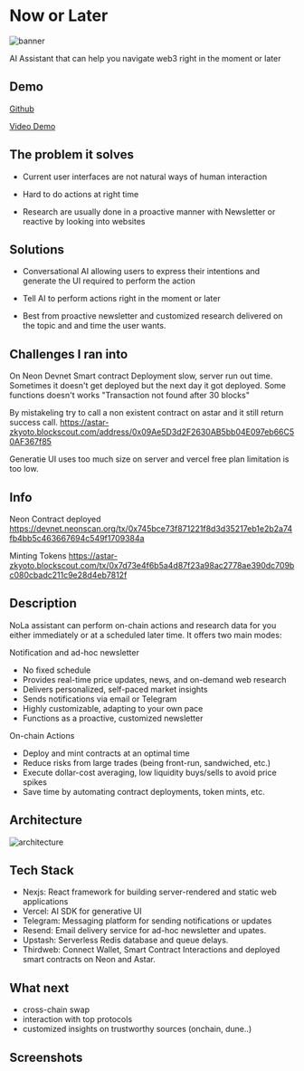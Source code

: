 # Now or Later

![banner](https://github.com/aeither/now-or-later/assets/36173828/9282004e-c70a-4343-a8e3-ef40155a3e90)

AI Assistant that can help you navigate web3 right in the moment or later

## Demo

[Github](https://github.com/aeither/now-or-later)

[Video Demo](https://youtu.be/suJv9GOmJfc)

## The problem it solves

- Current user interfaces are not natural ways of human interaction

- Hard to do actions at right time

- Research are usually done in a proactive manner with Newsletter or reactive by looking into websites


## Solutions

- Conversational AI allowing users to express their intentions and generate the UI required to perform the action

- Tell AI to perform actions right in the moment or later

- Best from proactive newsletter and customized research delivered on the topic and and time the user wants.

## Challenges I ran into

On Neon Devnet Smart contract Deployment slow, server run out time. Sometimes it doesn't get deployed but the next day it got deployed. Some functions doesn't works
"Transaction not found after 30 blocks"

By mistakeling try to call a non existent contract on astar and it still return success call.
https://astar-zkyoto.blockscout.com/address/0x09Ae5D3d2F2630AB5bb04E097eb66C50AF367f85

Generatie UI uses too much size on server and vercel free plan limitation is too low.

## Info

Neon Contract deployed
https://devnet.neonscan.org/tx/0x745bce73f871221f8d3d35217eb1e2b2a74fb4bb5c463667694c549f1709384a

Minting Tokens
https://astar-zkyoto.blockscout.com/tx/0x7d73e4f6b5a4d87f23a98ac2778ae390dc709bc080cbadc211c9e28d4eb7812f

## Description

NoLa assistant can perform on-chain actions and research data for you either immediately or at a scheduled later time. It offers two main modes:

Notification and ad-hoc newsletter
- No fixed schedule
- Provides real-time price updates, news, and on-demand web research
- Delivers personalized, self-paced market insights
- Sends notifications via email or Telegram
- Highly customizable, adapting to your own pace
- Functions as a proactive, customized newsletter

On-chain Actions
- Deploy and mint contracts at an optimal time
- Reduce risks from large trades (being front-run, sandwiched, etc.)
- Execute dollar-cost averaging, low liquidity buys/sells to avoid price spikes
- Save time by automating contract deployments, token mints, etc.


## Architecture

![architecture](https://github.com/aeither/now-or-later/assets/36173828/1499bada-af43-4973-9abe-164952573d0f)

## Tech Stack

- Nexjs: React framework for building server-rendered and static web applications
- Vercel: AI SDK for generative UI
- Telegram: Messaging platform for sending notifications or updates
- Resend: Email delivery service for ad-hoc newsletter and upates.
- Upstash: Serverless Redis database and queue delays.
- Thirdweb: Connect Wallet, Smart Contract Interactions and deployed smart contracts on Neon and Astar.

## What next
- cross-chain swap
- interaction with top protocols
- customized insights on trustworthy sources (onchain, dune..)


## Screenshots
